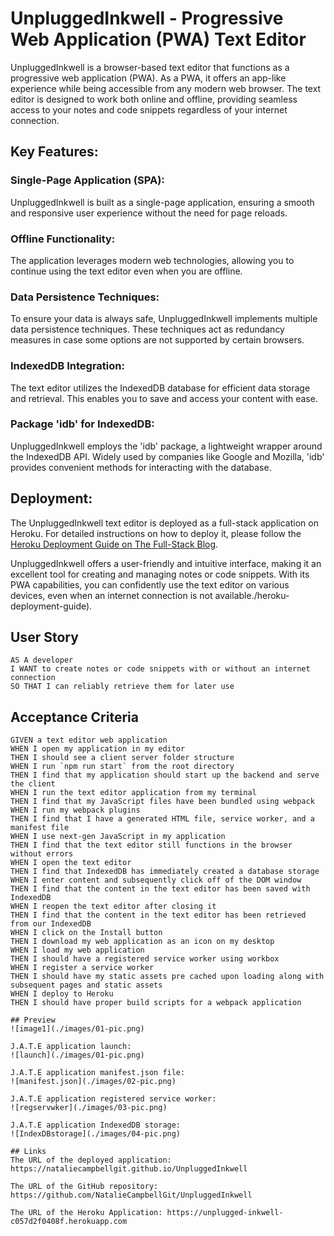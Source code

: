 # UnpluggedInkwell - Progressive Web Application (PWA) Text Editor

UnpluggedInkwell is a browser-based text editor that functions as a progressive web application (PWA). As a PWA, it offers an app-like experience while being accessible from any modern web browser. The text editor is designed to work both online and offline, providing seamless access to your notes and code snippets regardless of your internet connection.

## Key Features:

### Single-Page Application (SPA): 
UnpluggedInkwell is built as a single-page application, ensuring a smooth and responsive user experience without the need for page reloads.

### Offline Functionality: 
The application leverages modern web technologies, allowing you to continue using the text editor even when you are offline.

### Data Persistence Techniques: 
To ensure your data is always safe, UnpluggedInkwell implements multiple data persistence techniques. These techniques act as redundancy measures in case some options are not supported by certain browsers.

### IndexedDB Integration: 
The text editor utilizes the IndexedDB database for efficient data storage and retrieval. This enables you to save and access your content with ease.

### Package 'idb' for IndexedDB: 
UnpluggedInkwell employs the 'idb' package, a lightweight wrapper around the IndexedDB API. Widely used by companies like Google and Mozilla, 'idb' provides convenient methods for interacting with the database.

## Deployment:

The UnpluggedInkwell text editor is deployed as a full-stack application on Heroku. For detailed instructions on how to deploy it, please follow the [Heroku Deployment Guide on The Full-Stack Blog](https://coding-boot-camp.github.io/full-stack/heroku/heroku-deployment-guide).

UnpluggedInkwell offers a user-friendly and intuitive interface, making it an excellent tool for creating and managing notes or code snippets. With its PWA capabilities, you can confidently use the text editor on various devices, even when an internet connection is not available./heroku-deployment-guide).

## User Story

```
AS A developer
I WANT to create notes or code snippets with or without an internet connection
SO THAT I can reliably retrieve them for later use
```

## Acceptance Criteria

```
GIVEN a text editor web application
WHEN I open my application in my editor
THEN I should see a client server folder structure
WHEN I run `npm run start` from the root directory
THEN I find that my application should start up the backend and serve the client
WHEN I run the text editor application from my terminal
THEN I find that my JavaScript files have been bundled using webpack
WHEN I run my webpack plugins
THEN I find that I have a generated HTML file, service worker, and a manifest file
WHEN I use next-gen JavaScript in my application
THEN I find that the text editor still functions in the browser without errors
WHEN I open the text editor
THEN I find that IndexedDB has immediately created a database storage
WHEN I enter content and subsequently click off of the DOM window
THEN I find that the content in the text editor has been saved with IndexedDB
WHEN I reopen the text editor after closing it
THEN I find that the content in the text editor has been retrieved from our IndexedDB
WHEN I click on the Install button
THEN I download my web application as an icon on my desktop
WHEN I load my web application
THEN I should have a registered service worker using workbox
WHEN I register a service worker
THEN I should have my static assets pre cached upon loading along with subsequent pages and static assets
WHEN I deploy to Heroku
THEN I should have proper build scripts for a webpack application

## Preview
![image1](./images/01-pic.png)

J.A.T.E application launch:
![launch](./images/01-pic.png)

J.A.T.E application manifest.json file:
![manifest.json](./images/02-pic.png)

J.A.T.E application registered service worker:
![regservwker](./images/03-pic.png)

J.A.T.E application IndexedDB storage:
![IndexDBstorage](./images/04-pic.png)

## Links
The URL of the deployed application: https://nataliecampbellgit.github.io/UnpluggedInkwell

The URL of the GitHub repository: https://github.com/NatalieCampbellGit/UnpluggedInkwell

The URL of the Heroku Application: https://unplugged-inkwell-c057d2f0408f.herokuapp.com
